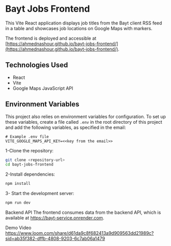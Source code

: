 # Bayt Jobs Frontend

This Vite React application displays job titles from the Bayt client RSS feed in a table and showcases job locations on Google Maps with markers.

The frontend is deployed and accessible at [https://ahmednashour.github.io/bayt-jobs-frontend/](https://ahmednashour.github.io/bayt-jobs-frontend/).

## Technologies Used

- React
- Vite
- Google Maps JavaScript API

## Environment Variables

This project also relies on environment variables for configuration. To set up these variables, create a file called `.env` in the root directory of this project and add the following variables, as specified in the email:

```env
# Example .env file
VITE_GOOGLE_MAPS_API_KEY=<<key from the email>>
```

1-Clone the repository:

```bash
git clone <repository-url>
cd bayt-jobs-frontend
```
2-Install dependencies:

```bash
npm install
```
3- Start the development server:

```bash
npm run dev
```

Backend API
The frontend consumes data from the backend API, which is available at https://bayt-service.onrender.com.

Demo Video
https://www.loom.com/share/d61da9c8f682413a9d909563dd21989c?sid=ab35f382-dffb-4808-9203-6c7ab06a1479
